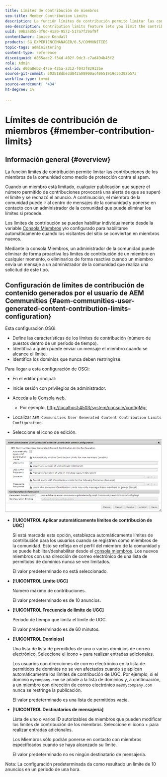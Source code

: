 ```yaml
---
title: Límites de contribución de miembros
seo-title: Member Contribution Limits
description: La función límites de contribución permite limitar las contribuciones para protegerlas contra el spam
seo-description: Contribution limits feature lets you limit the contributions to protect against spam
uuid: 99b2a855-3f0d-41a0-9572-517a7f29af9f
contentOwner: Janice Kendall
products: SG_EXPERIENCEMANAGER/6.5/COMMUNITIES
topic-tags: administering
content-type: reference
discoiquuid: d855aac2-f34d-402f-9dc3-c7ad494b45f2
role: Admin
exl-id: d00a8eb2-47ce-425a-a312-f043f82912be
source-git-commit: 603518dbe3d842a08900ac40651919c55392b573
workflow-type: tm+mt
source-wordcount: '434'
ht-degree: 1%

---
```


# Límites de contribución de miembros {#member-contribution-limits}

## Información general {#overview}

La función límites de contribución permite limitar las contribuciones de los miembros de la comunidad como medio de protección contra el spam.

Cuando un miembro está limitado, cualquier publicación que supere el número permitido de contribuciones provocará una alerta de que se superó el límite y se rechazó el anuncio. A continuación, el miembro de la comunidad puede ir al centro de mensajes de la comunidad y ponerse en contacto con un administrador de la comunidad que puede eliminar los límites si procede.

Los límites de contribución se pueden habilitar individualmente desde la variable [Consola Miembros](members.md) y/o configurado para habilitarse automáticamente cuando los visitantes del sitio se conviertan en miembros nuevos.

Mediante la consola Miembros, un administrador de la comunidad puede eliminar de forma proactiva los límites de contribución de un miembro en cualquier momento, o eliminarlos de forma reactiva cuando un miembro envía un mensaje a un administrador de la comunidad que realiza una solicitud de este tipo.

## Configuración de límites de contribución de contenido generados por el usuario de AEM Communities {#aem-communities-user-generated-content-contribution-limits-configuration}

Esta configuración OSGi:

* Define las características de los límites de contribución (número de puestos dentro de un período de tiempo).
* Identifica a quién puede enviar un mensaje el miembro cuando se alcance el límite.
* Identifica los dominios que nunca deben restringirse.

Para llegar a esta configuración de OSGi:

* En el editor principal:
* Inicie sesión con privilegios de administrador.
* Acceda a la [Consola web](../../help/sites-deploying/configuring-osgi.md).

   * Por ejemplo, [http://localhost:4503/system/console/configMgr](http://localhost:4503/system/console/configMgr)

* Localizar `AEM Communities User Generated Content Contribution Limits Configuration`.
* Seleccione el icono de edición.

![configure-limits](assets/configure-limits.png)

* **[!UICONTROL Aplicar automáticamente límites de contribución de UGC]**

   Si está marcada esta opción, establezca automáticamente límites de contribución para los usuarios cuando se registren como miembros de la comunidad. Esto se refleja en el perfil del miembro de la comunidad y se puede habilitar/deshabilitar desde el [consola miembros](members.md). Los nuevos miembros con una dirección de correo electrónico de una lista de permitidos de dominios nunca se ven limitados.

   El valor predeterminado no está seleccionado.

* **[!UICONTROL Límite UGC]**

   Número máximo de contribuciones.

   El valor predeterminado es de 10 anuncios.

* **[!UICONTROL Frecuencia de límite de UGC]**

   Período de tiempo que limita el límite de UGC.

   El valor predeterminado es de 60 minutos.

* **[!UICONTROL Dominios]**

   Una lista de lista de permitidos de uno o varios dominios de correo electrónico. Seleccione el icono + para realizar entradas adicionales.

   Los usuarios con direcciones de correo electrónico en la lista de permitidos de dominios no se ven afectados cuando se aplican automáticamente los límites de contribución de UGC. Por ejemplo, si el dominio `mycompany.com` se añade a la lista de dominios y, a continuación, a un miembro con dirección de correo electrónico `me@mycompany.com` nunca se restringe la publicación.

   El valor predeterminado es una lista de permitidos vacía.

* **[!UICONTROL Destinatarios de mensajería]**

   Lista de uno o varios ID autorizables de miembros que pueden modificar los límites de contribución de los miembros. Seleccione el icono + para realizar entradas adicionales.

   Los Miembros sólo podrán ponerse en contacto con miembros especificados cuando se haya alcanzado su límite.

   El valor predeterminado no es ningún destinatario de mensajería.

Nota: La configuración predeterminada da como resultado un límite de 10 anuncios en un periodo de una hora.
